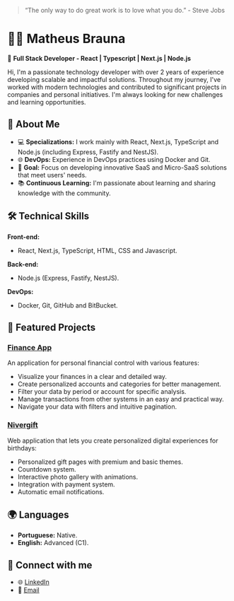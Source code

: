 > “The only way to do great work is to love what you do.” - Steve Jobs

# 👨‍💻 Matheus Brauna

🎯 **Full Stack Developer - React | Typescript | Next.js | Node.js**

Hi, I'm a passionate technology developer with over 2 years of experience developing scalable and impactful solutions. Throughout my journey, I've worked with modern technologies and contributed to significant projects in companies and personal initiatives. I'm always looking for new challenges and learning opportunities.

## 🚀 **About Me**
- 💻 **Specializations:** I work mainly with React, Next.js, TypeScript and Node.js (including Express, Fastify and NestJS).
- 🌐 **DevOps:** Experience in DevOps practices using Docker and Git.
- 🎯 **Goal:** Focus on developing innovative SaaS and Micro-SaaS solutions that meet users' needs.
- 📚 **Continuous Learning:** I'm passionate about learning and sharing knowledge with the community.

## 🛠️ **Technical Skills**

**Front-end:**  
- React, Next.js, TypeScript, HTML, CSS and Javascript.

**Back-end:**  
- Node.js (Express, Fastify, NestJS).

**DevOps:**  
- Docker, Git, GitHub and BitBucket.

## 📂 **Featured Projects**

### **[Finance App](https://finance-matheusbraunas-projects.vercel.app)**
An application for personal financial control with various features:
- Visualize your finances in a clear and detailed way.
- Create personalized accounts and categories for better management.
- Filter your data by period or account for specific analysis.
- Manage transactions from other systems in an easy and practical way.
- Navigate your data with filters and intuitive pagination.

### **[Nivergift](https://nivergift.vercel.app)**
Web application that lets you create personalized digital experiences for birthdays:
- Personalized gift pages with premium and basic themes.
- Countdown system.
- Interactive photo gallery with animations.
- Integration with payment system.
- Automatic email notifications.

## 🌍 **Languages**
- **Portuguese:** Native.
- **English:** Advanced (C1).

## 🤝 **Connect with me**  
- 🌐 [LinkedIn](https://www.linkedin.com/in/matheus-brauna)  
- 📧 [Email](mailto:contato@matheusbrauna.dev)  
